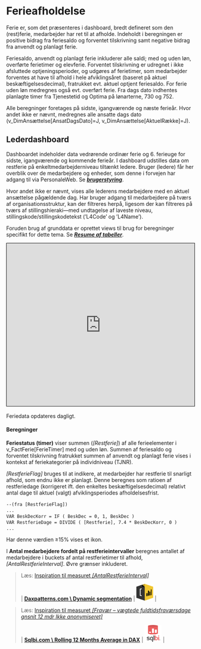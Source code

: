 # Ferieafholdelse

Ferie er, som det præsenteres i dashboard, bredt defineret som den (rest)ferie, medarbejder har ret til at afholde. Indeholdt i beregningen er positive bidrag fra feriesaldo og forventet tilskrivning samt negative bidrag fra anvendt og planlagt ferie.

Feriesaldo, anvendt og planlagt ferie inkluderer alle saldi; med og uden løn, overførte ferietimer og elevferie. Forventet tilskrivning er udregnet i ikke afsluttede optjeningsperioder, og udgøres af ferietimer, som medarbejder forventes at have til afhold i hele afviklingsåret (baseret på aktuel beskæftigelsesdecimal), fratrukket evt. aktuel optjent feriesaldo. For ferie uden løn medregnes også evt. overført ferie. Fra dags dato indhentes planlagte timer fra Tjenestetid og Optima på lønarterne, 730 og 752. 

Alle beregninger foretages på sidste, igangværende og næste ferieår.
Hvor andet ikke er nævnt, medregnes alle ansatte dags dato (v_DimAnsættelse[AnsatDagsDato]=J, v_DimAnsættelse[AktuelRække]=J).



## Lederdashboard

Dashboardet indeholder data vedrørende ordinær ferie og 6. ferieuge for sidste, igangværende og kommende ferieår. 
I dashboard udstilles data om restferie på enkeltmedarbejderniveau tiltænkt ledere. 
Bruger (ledere) får her overblik over de medarbejdere og enheder, som denne i forvejen har adgang til via PersonaleWeb. Se [***brugerstyring***](./data_brugerstyring).

Hvor andet ikke er nævnt, vises alle lederens medarbejdere med en aktuel ansættelse pågældende dag. Har bruger adgang til medarbejdere på tværs af organisationsstruktur, kan der filtreres herpå, ligesom der kan filtreres på tværs af stillingshieraki—med undtagelse af laveste niveau, stillingskode/stillingskodetekst (’L4Code’ og ’L4Name’). 

Foruden brug af grunddata er oprettet views til brug for beregninger specifikt for dette tema. Se [***Resume af tabeller***](./data_ferie#resume-af-tabeller).     

<iframe src="https://flis.regionh.top.local:444/PBIReports/powerbi/L%C3%B8n%20og%20HR/HR%20Lederdashboard/Ferieafholdelse?RC:Toolbar=False" style="border:1px #000000 solid;" frameborder="1" height="435" width="100%"></iframe>

Feriedata opdateres dagligt. 



#### Beregninger

**Feriestatus (timer)** viser summen (*[Restferie]*) af alle ferieelementer i v_FactFerie[FerieTimer] med og uden løn. Summen af feriesaldo og forventet tilskrivning fratrukket summen af anvendt og planlagt ferie vises i kontekst af feriekategorier på individniveau (TJNR).

*[RestferieFlag]* bruges til at indikere, at medarbejder har restferie til snarligt afhold, som endnu ikke er planlagt. Denne beregnes som ratioen af restferiedage (korrigeret ift. den enkeltes beskæftigelsesdecimal) relativt antal dage til aktuel (valgt) afviklingsperiodes afholdelsesfrist. 
```DAX
--(fra [RestferieFlag])
...
VAR BeskDecKorr = IF ( BeskDec = 0, 1, BeskDec )
VAR RestferieDage = DIVIDE ( [Restferie], 7.4 * BeskDecKorr, 0 )
...
```
Har denne værdien ≥15% vises et ikon.

I **Antal medarbejdere fordelt på restferieintervaller** beregnes antallet af medarbejdere i buckets af antal restferietimer til afhold, _[AntalRestferieInterval]_. Øvre grænser inkluderet.











> Læs: [Inspiration til measuret _[AntalRestferieInterval]_](https://www.daxpatterns.com/dynamic-segmentation/)
> 
> | [**Daxpatterns.com \ Dynamic segmentation**](https://www.daxpatterns.com/dynamic-segmentation/) | <img src="Images/icons_ref/icon_daxpatterns.png" height="45" width="45"> | 


> Læs: [Inspiration til measuret _[Fravær – vægtede fuldtidsfraværsdage gnsnit 12 mdr Ikke anonymiseret]_](https://www.sqlbi.com/articles/rolling-12-months-average-in-dax/)
> 
> | [**Sqlbi.com \ Rolling 12 Months Average in DAX**](https://www.sqlbi.com/articles/rolling-12-months-average-in-dax/) | <img src="Images/icons_ref/icon_sqlbi.png" height="45" width="45"> |
> 
